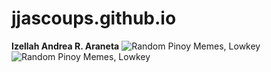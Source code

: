 # jjascoups.github.io
**Izellah Andrea R. Araneta**
![Random Pinoy Memes, Lowkey](https://user-images.githubusercontent.com/122416220/212906816-f7d70968-a030-4329-ba78-324bff7afe87.jpg)
![Random Pinoy Memes, Lowkey](https://user-images.githubusercontent.com/122416220/212907056-0ffcdd41-087a-4997-9fb5-adac531d93bc.jpg)
